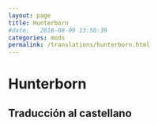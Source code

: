 ```yaml
---
layout: page
title: Hunterborn
#date:   2016-08-09 13:50:39
categories: mods
permalink: /translations/hunterborn.html
---
```



# Hunterborn

## Traducción al castellano

